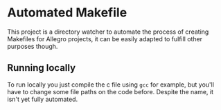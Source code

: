 # Automated Makefile

This project is a directory watcher to automate the process of creating Makefiles for Allegro projects, it can be easily adapted to fulfill other purposes though.

## Running locally

To run locally you just compile the c file using `gcc` for example, but you'll have to change some file paths on the code before. Despite the name, it isn't yet fully automated.
